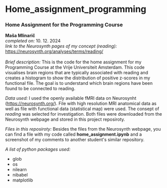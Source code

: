 # Home_assignment_programming
### **Home Assignment for the Programming Course**
**Maša Mlinarič**<br>
*completed on:* 10. 12. 2024<br>
*link to the Neurosynth pages of my concept (reading):* https://neurosynth.org/analyses/terms/reading/<br>
<br>
*Brief description:* This is the code for the home assignment for my Programming Course at the Vrije Universiteit Amsterdam. This code visualises brain regions that are typically associated with reading and creates a histogram to show the distribution of positive z-scores in my functional file. The goal is to understand which brain regions have been found to be connected to reading.

*Data used:*
I used the openly available fMRI data on Neurosynht (https://neurosynth.org/). File with high resolution MRI anatomical data as well as file with functional data (statistical map) were used. The consept of *reading* was selected for investigation. Both files were downloaded from the Neurosynth webpage and stored in this project reposiroty.

*Files in this reposiroty:* Besides the files from the Neurosynth webpage, you can find a file with my code called **home_assignment.ipynb** and a screenshot of my comments to another student's similar repository.

*A list of python packages used:*<br>
- glob
-  os
-  nilearn
-  nibabel
-  matplotlib
